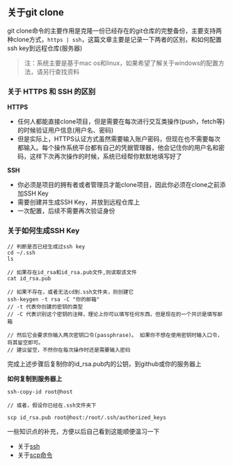 ## 关于git clone

git clone命令的主要作用是克隆一份已经存在的git仓库的完整备份，主要支持两种clone方式，`https | ssh`，这篇文章主要是记录一下两者的区别，和如何配置ssh key到远程仓库(服务器)

> 注：系统主要是基于mac os和linux，如果希望了解关于windows的配置方法，请另行查找资料

### 关于 HTTPS 和 SSH 的区别

**HTTPS**
	
+ 任何人都能直接clone项目，但是需要在每次进行交互类操作(push，fetch等)的时候验证用户信息(用户名、密码)
+ 但是实际上，HTTPS认证方式虽然需要输入账户密码，但现在也不需要每次都输入。每个操作系统平台都有自己的凭据管理器，他会记住你的用户名和密码，这样下次再次操作的时候，系统已经帮你默默地填写好了

**SSH**

+ 你必须是项目的拥有者或者管理员才能clone项目，因此你必须在clone之前添加SSH Key
+ 需要创建并生成SSH Key，并放到远程仓库上
+ 一次配置，后续不需要再次验证身份

### 关于如何生成SSH Key

```
// 判断是否已经生成过ssh key
cd ~/.ssh
ls

// 如果存在id_rsa和id_rsa.pub文件,则读取该文件
cat id_rsa.pub

// 如果不存在，或者无法cd到.ssh文件夹，则创建它
ssh-keygen -t rsa -C "你的邮箱"
// -t 代表你创建的密钥的类型
// -C 代表识别这个密钥的注释，理论上你可以填写任何东西，但是现在的一个共识是填写邮箱

// 然后它会要求你输入两次密钥口令(passphrase)。 如果你不想在使用密钥时输入口令，将其留空即可。
// 建议留空，不然你在每次操作时还是需要输入密码
```

完成上述步骤后复制你的id_rsa.pub内的公钥，到github或你的服务器上

**如何复制到服务器上**

```
ssh-copy-id root@host

// 或者，假设你已经在.ssh文件夹下

scp id_rsa.pub root@host:/root/.ssh/authorized_keys
```

一些知识点的补充，方便以后自己看到这能顺便温习一下<br>

+ 关于[ssh](https://www.ruanyifeng.com/blog/2011/12/ssh_remote_login.html)
+ 关于[scp命令](https://www.runoob.com/linux/linux-comm-scp.html)
